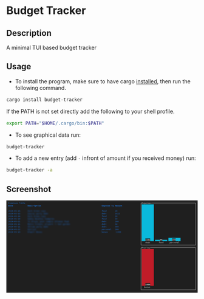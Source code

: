 # Budget Tracker

## Description
A minimal TUI based budget tracker

## Usage
- To install the program, make sure to have cargo [installed](https://doc.rust-lang.org/cargo/getting-started/installation.html), then run the following command.

```bash
cargo install budget-tracker
```

If the PATH is not set directly add the following to your shell profile.

```bash
export PATH="$HOME/.cargo/bin:$PATH"
```

- To see graphical data run:
```bash
budget-tracker
```

- To add a new entry (add `-` infront of amount if you received money) run:
```bash
budget-tracker -a
```

## Screenshot
![](https://github.com/Saphereye/budget-tracker/blob/main/assets/image.png)